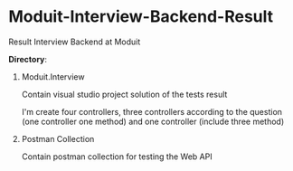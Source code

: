 # Moduit-Interview-Backend-Result
Result Interview Backend at Moduit

**Directory**:
1. Moduit.Interview
   
   Contain visual studio project solution of the tests result
   
   I'm create four controllers, three controllers according to the question (one controller one method) and one controller (include three method)
   
2. Postman Collection

   Contain postman collection for testing the Web API  
